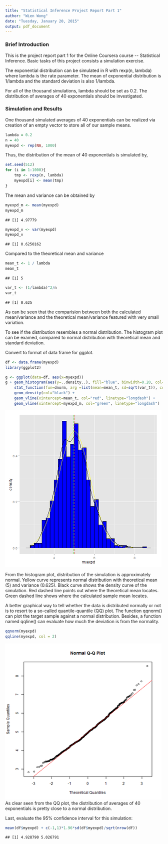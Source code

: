 ```yaml
---
title: "Statistical Inference Project Report Part 1"
author: "Wien Wong"
date: "Tuesday, January 20, 2015"
output: pdf_document
---
```


### Brief Introduction

This is the project report part 1 for the Online Coursera course -- Statistical Inference. Basic tasks of this project consists a simulation exercise.

The exponential distribution can be simulated in R with rexp(n, lambda) where lambda is the rate parameter. The mean of exponential distribution is 1/lambda and the standard deviation is also 1/lambda. 

For all of the thousand simulations, lambda should be set as 0.2. The distribution of averages of 40 exponentials should be investigated. 

### Simulation and Results

One thousand simulated averages of 40 exponentials can be realized via creation of an empty vector to store all of our sample means.


```r
lambda = 0.2
n = 40
myexpd <- rep(NA, 1000)
```

Thus, the distribution of the mean of 40 exponentials is simulated by,


```r
set.seed(512)
for (i in 1:1000){
    tmp <- rexp(n, lambda)
    myexpd[i] <- mean(tmp) 
}
```

The mean and variance can be obtained by


```r
myexpd_m <- mean(myexpd)
myexpd_m
```

```
## [1] 4.97779
```

```r
myexpd_v <- var(myexpd)
myexpd_v
```

```
## [1] 0.6250162
```

Compared to the theoretical mean and variance


```r
mean_t <- 1 / lambda
mean_t
```

```
## [1] 5
```

```r
var_t <- (1/lambda)^2/n
var_t
```

```
## [1] 0.625
```

As can be seen that the comparision between both the calculated mean/variance and the theoretical mean/variance featured with very small variation.

To see if the distribution resembles a normal distribution. The histogram plot can be examed, compared to normal distribution with theoretical mean and standard deviation.

Convert to format of data frame for ggplot.

```r
df <- data.frame(myexpd)
library(ggplot2)
```


```r
g <- ggplot(data=df, aes(x=myexpd)) 
g + geom_histogram(aes(y=..density..), fill="blue", binwidth=0.20, col="black") +
    stat_function(fun=dnorm, arg =list(mean=mean_t, sd=sqrt(var_t)), color="yellow") + 
    geom_density(col="black") + 
    geom_vline(xintercept=mean_t, col="red", linetype="longdash") + 
    geom_vline(xintercept=myexpd_m, col="green", linetype="longdash")
```

![plot of chunk unnamed-chunk-6](figure/Proj1-1.png) 

From the histogram plot, distribution of the simulation is approximately normal. Yellow curve represents normal distribution with theoretical mean (5) and variance (0.625). Black curve shows the density curve of the simulation. Red dashed line points out where the theoretical mean locates. Green dashed line shows where the calculated sample mean locates.

A better graphical way to tell whether the data is distributed normally or not is to resort to a so-called quantile-quantile (QQ) plot. The function qqnorm() can plot the target sample against a normal distribution. Besides, a function named qqline() can evaluate how much the deviation is from the normality. 


```r
qqnorm(myexpd)
qqline(myexpd, col = 2)
```

![plot of chunk unnamed-chunk-7](figure/Proj1-2.png) 
As clear seen from the QQ plot, the distribution of averages of 40 exponentials is pretty close to a normal distribution.

Last, evaluate the 95% confidence interval for this simulation:

```r
mean(df$myexpd) + c(-1,1)*1.96*sd(df$myexpd)/sqrt(nrow(df))
```

```
## [1] 4.928790 5.026791
```
